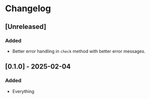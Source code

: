 # Changelog
## [Unreleased]
### Added
- Better error handling in `check` method with better error messages.

## [0.1.0] - 2025-02-04

### Added
- Everything
